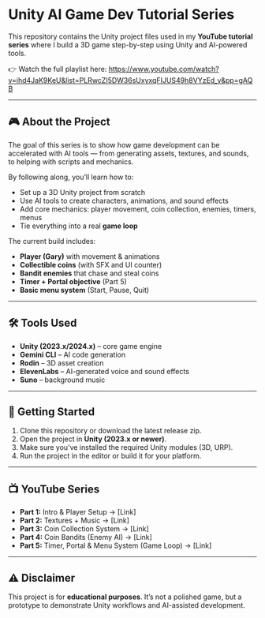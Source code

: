 # Unity AI Game Dev Tutorial Series  

This repository contains the Unity project files used in my **YouTube tutorial series** where I build a 3D game step-by-step using Unity and AI-powered tools.  

👉 Watch the full playlist here: https://www.youtube.com/watch?v=ihd4JaK9KeU&list=PLRwcZI5DW36sUxyxqFIJUS49h8VYzEd_y&pp=gAQB

---

## 🎮 About the Project  
The goal of this series is to show how game development can be accelerated with AI tools — from generating assets, textures, and sounds, to helping with scripts and mechanics.  

By following along, you’ll learn how to:  
- Set up a 3D Unity project from scratch  
- Use AI tools to create characters, animations, and sound effects  
- Add core mechanics: player movement, coin collection, enemies, timers, menus  
- Tie everything into a real **game loop**  

The current build includes:  
- **Player (Gary)** with movement & animations  
- **Collectible coins** (with SFX and UI counter)  
- **Bandit enemies** that chase and steal coins  
- **Timer + Portal objective** (Part 5)  
- **Basic menu system** (Start, Pause, Quit)  

---

## 🛠️ Tools Used  
- **Unity (2023.x/2024.x)** – core game engine  
- **Gemini CLI** – AI code generation  
- **Rodin** – 3D asset creation  
- **ElevenLabs** – AI-generated voice and sound effects  
- **Suno** – background music  

---

## 🚀 Getting Started  
1. Clone this repository or download the latest release zip.  
2. Open the project in **Unity (2023.x or newer)**.  
3. Make sure you’ve installed the required Unity modules (3D, URP).  
4. Run the project in the editor or build it for your platform.  

---

## 📺 YouTube Series  
- **Part 1:** Intro & Player Setup → [Link]  
- **Part 2:** Textures + Music → [Link]  
- **Part 3:** Coin Collection System → [Link]  
- **Part 4:** Coin Bandits (Enemy AI) → [Link]  
- **Part 5:** Timer, Portal & Menu System (Game Loop) → [Link]  

---

## ⚠️ Disclaimer  
This project is for **educational purposes**. It’s not a polished game, but a prototype to demonstrate Unity workflows and AI-assisted development.  
